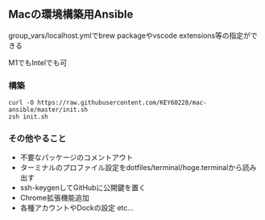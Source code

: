 ## Macの環境構築用Ansible

group_vars/localhost.ymlでbrew packageやvscode extensions等の指定ができる

M1でもIntelでも可

### 構築

```
curl -O https://raw.githubusercontent.com/KEY60228/mac-ansible/master/init.sh
zsh init.sh
```

### その他やること
- 不要なパッケージのコメントアウト
- ターミナルのプロファイル設定をdotfiles/terminal/hoge.terminalから読み出す
- ssh-keygenしてGitHubに公開鍵を置く
- Chrome拡張機能追加
- 各種アカウントやDockの設定 etc...
